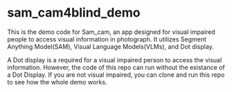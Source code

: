 # sam_cam4blind_demo

This is the demo code for Sam_cam, an app designed for visual impaired people to access visual information in photograph.
It utilizes Segment Anything Model(SAM), Visual Language Models(VLMs), and Dot display.

A Dot display is a required for a visual impaired person to access the visual information.
However, the code of this repo can run without the existance of a Dot Display.
If you are not visual impaired, you can clone and run this repo to see how the whole demo works.
